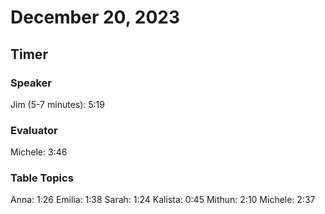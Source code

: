 # December 20, 2023

## Timer

### Speaker

Jim (5-7 minutes): 5:19

### Evaluator

Michele: 3:46

### Table Topics

Anna: 1:26
Emilia: 1:38
Sarah: 1:24
Kalista: 0:45
Mithun: 2:10
Michele: 2:37
